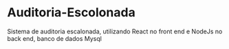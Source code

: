 # Auditoria-Escolonada
Sistema de auditoria escalonada, utilizando React no front end e NodeJs no back end, banco de dados Mysql
